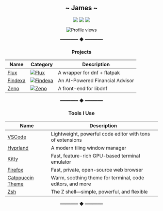 <div align="center">

## **\~ James \~**

[![](https://img.shields.io/badge/OS-Arch-informational?style=flat-square&logo=arch-linux&logoColor=white&color=1793D1)](https://archlinux.org/)
[![](https://img.shields.io/badge/Programming%20Language-TypeScript-informational?style=flat-square&logo=typescript&logoColor=white&color=3178C6)](https://www.typescriptlang.org/)
[![](https://img.shields.io/badge/Editor-VSCode-informational?style=flat-square&logo=visualstudiocode&logoColor=white&color=007ACC)](https://code.visualstudio.com/)

![Profile views](https://komarev.com/ghpvc/?username=sandibi13&style=for-the-badge&color=1793D1)

━━━━━━━ ◆ ━━━━━━━
### **Projects**
| Name | Category | Description |
|------|----------|-------------|
| [Flux](https://github.com/sandibi13/flux) | [![Flux](https://img.shields.io/badge/%E2%9A%99%EF%B8%8F-Shell%20Script-green?style=flat-square)](https://github.com/topics/shell-script) | A wrapper for dnf + flatpak |
| [Findexa](https://findexa.vercel.app) | [![Findexa](https://img.shields.io/badge/%F0%9F%8C%90-Web%20Application-722ed1?style=flat-square)](https://github.com/topics/webapp) | An AI-Powered Financial Advisor |
| [Zeno](https://github.com/sandibi13/zeno) | [![Zeno](https://img.shields.io/badge/%F0%9F%93%A6-Package%20Manager-orange?style=flat-square)](https://github.com/topics/package-manager) | A front-end for libdnf |

━━━━━━━ ◆ ━━━━━━━
### **Tools I Use**
| Name | Description |
|------|-------------|
| [VSCode](https://code.visualstudio.com/) | Lightweight, powerful code editor with tons of extensions |
| [Hyprland](https://hyprland.org/) | A modern tiling window manager |
| [Kitty](https://sw.kovidgoyal.net/kitty/) | Fast, feature-rich GPU-based terminal emulator |
| [Firefox](https://www.mozilla.org/en-US/firefox/new/) | Fast, private, open-source web browser |
| [Catppuccin Theme](https://github.com/catppuccin/catppuccin) | Warm, soothing theme for terminal, code editors, and more |
| [Zsh](https://www.zsh.org/) | The Z shell—simple, powerful, and flexible |

━━━━━━━ ◆ ━━━━━━━

</div>
